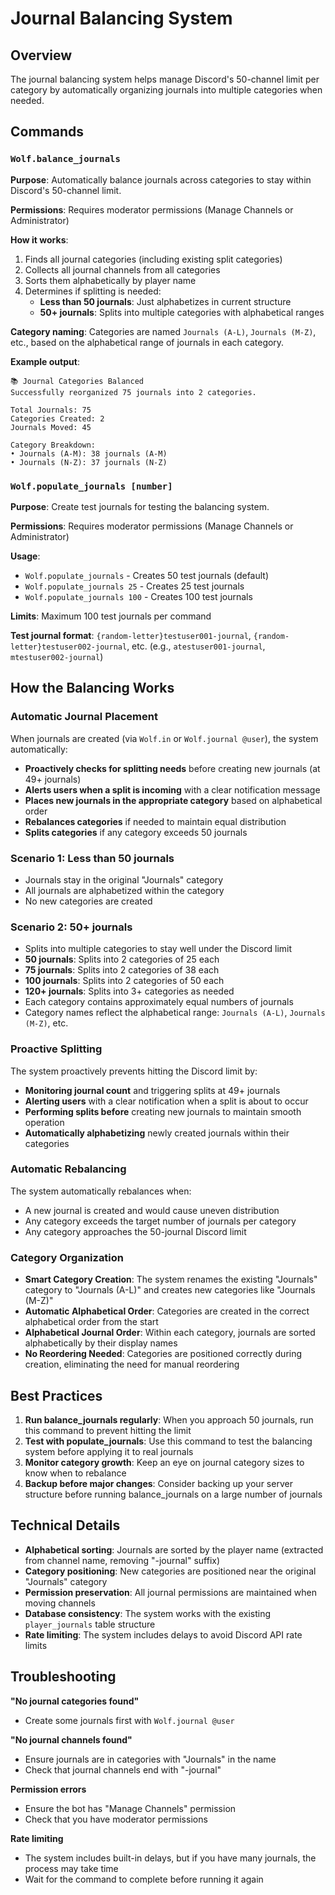 # Journal Balancing System

## Overview

The journal balancing system helps manage Discord's 50-channel limit per category by automatically organizing journals into multiple categories when needed.

## Commands

### `Wolf.balance_journals`

**Purpose**: Automatically balance journals across categories to stay within Discord's 50-channel limit.

**Permissions**: Requires moderator permissions (Manage Channels or Administrator)

**How it works**:
1. Finds all journal categories (including existing split categories)
2. Collects all journal channels from all categories
3. Sorts them alphabetically by player name
4. Determines if splitting is needed:
   - **Less than 50 journals**: Just alphabetizes in current structure
   - **50+ journals**: Splits into multiple categories with alphabetical ranges

**Category naming**: Categories are named `Journals (A-L)`, `Journals (M-Z)`, etc., based on the alphabetical range of journals in each category.

**Example output**:
```
📚 Journal Categories Balanced
Successfully reorganized 75 journals into 2 categories.

Total Journals: 75
Categories Created: 2
Journals Moved: 45

Category Breakdown:
• Journals (A-M): 38 journals (A-M)
• Journals (N-Z): 37 journals (N-Z)
```



### `Wolf.populate_journals [number]`

**Purpose**: Create test journals for testing the balancing system.

**Permissions**: Requires moderator permissions (Manage Channels or Administrator)

**Usage**:
- `Wolf.populate_journals` - Creates 50 test journals (default)
- `Wolf.populate_journals 25` - Creates 25 test journals
- `Wolf.populate_journals 100` - Creates 100 test journals

**Limits**: Maximum 100 test journals per command

**Test journal format**: `{random-letter}testuser001-journal`, `{random-letter}testuser002-journal`, etc. (e.g., `atestuser001-journal`, `mtestuser002-journal`)

## How the Balancing Works

### Automatic Journal Placement
When journals are created (via `Wolf.in` or `Wolf.journal @user`), the system automatically:
- **Proactively checks for splitting needs** before creating new journals (at 49+ journals)
- **Alerts users when a split is incoming** with a clear notification message
- **Places new journals in the appropriate category** based on alphabetical order
- **Rebalances categories** if needed to maintain equal distribution
- **Splits categories** if any category exceeds 50 journals

### Scenario 1: Less than 50 journals
- Journals stay in the original "Journals" category
- All journals are alphabetized within the category
- No new categories are created

### Scenario 2: 50+ journals
- Splits into multiple categories to stay well under the Discord limit
- **50 journals**: Splits into 2 categories of 25 each
- **75 journals**: Splits into 2 categories of 38 each  
- **100 journals**: Splits into 2 categories of 50 each
- **120+ journals**: Splits into 3+ categories as needed
- Each category contains approximately equal numbers of journals
- Category names reflect the alphabetical range: `Journals (A-L)`, `Journals (M-Z)`, etc.

### Proactive Splitting
The system proactively prevents hitting the Discord limit by:
- **Monitoring journal count** and triggering splits at 49+ journals
- **Alerting users** with a clear notification when a split is about to occur
- **Performing splits before** creating new journals to maintain smooth operation
- **Automatically alphabetizing** newly created journals within their categories

### Automatic Rebalancing
The system automatically rebalances when:
- A new journal is created and would cause uneven distribution
- Any category exceeds the target number of journals per category
- Any category approaches the 50-journal Discord limit

### Category Organization
- **Smart Category Creation**: The system renames the existing "Journals" category to "Journals (A-L)" and creates new categories like "Journals (M-Z)"
- **Automatic Alphabetical Order**: Categories are created in the correct alphabetical order from the start
- **Alphabetical Journal Order**: Within each category, journals are sorted alphabetically by their display names
- **No Reordering Needed**: Categories are positioned correctly during creation, eliminating the need for manual reordering

## Best Practices

1. **Run balance_journals regularly**: When you approach 50 journals, run this command to prevent hitting the limit
2. **Test with populate_journals**: Use this command to test the balancing system before applying it to real journals
3. **Monitor category growth**: Keep an eye on journal category sizes to know when to rebalance
4. **Backup before major changes**: Consider backing up your server structure before running balance_journals on a large number of journals

## Technical Details

- **Alphabetical sorting**: Journals are sorted by the player name (extracted from channel name, removing "-journal" suffix)
- **Category positioning**: New categories are positioned near the original "Journals" category
- **Permission preservation**: All journal permissions are maintained when moving channels
- **Database consistency**: The system works with the existing `player_journals` table structure
- **Rate limiting**: The system includes delays to avoid Discord API rate limits

## Troubleshooting

**"No journal categories found"**
- Create some journals first with `Wolf.journal @user`

**"No journal channels found"**
- Ensure journals are in categories with "Journals" in the name
- Check that journal channels end with "-journal"

**Permission errors**
- Ensure the bot has "Manage Channels" permission
- Check that you have moderator permissions

**Rate limiting**
- The system includes built-in delays, but if you have many journals, the process may take time
- Wait for the command to complete before running it again
